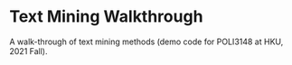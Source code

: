 # Text Mining Walkthrough
A walk-through of text mining methods (demo code for POLI3148 at HKU, 2021 Fall).
